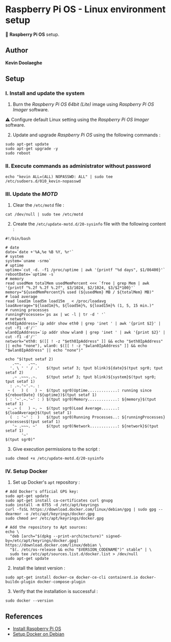 # Raspberry Pi OS - Linux environment setup

:triangular_flag_on_post: **Raspberry Pi OS** setup.

## Author

**Kevin Doolaeghe**

## Setup

### I. Install and update the system

1. Burn the *Raspberry Pi OS 64bit (Lite)* image using *Raspberry Pi OS Imager* software. 

:warning: Configure default Linux setting using the *Raspberry Pi OS Imager* software.

2. Update and upgrade *Raspberry Pi OS* using the following commands :

```
sudo apt-get update
sudo apt-get upgrade -y
sudo reboot
```

### II. Execute commands as administrator without password

```
echo "kevin ALL=(ALL) NOPASSWD: ALL" | sudo tee /etc/sudoers.d/010_kevin-nopasswd
```

### III. Update the *MOTD*

1. Clear the `/etc/motd` file :

```
cat /dev/null | sudo tee /etc/motd
```

2. Create the `/etc/update-motd.d/20-sysinfo` file with the following content :

```
#!/bin/bash

# date
date=`date +'%A,%e %B %Y, %r'`
# system
system=`uname -srmo`
# uptime
uptime=`cut -d. -f1 /proc/uptime | awk '{printf "%d days", $1/86400}'`
rebootDate=`uptime -s`
# memory
read usedMem totalMem usedMemPercent <<< `free | grep Mem | awk '{printf "%.2f %.2f %.2f", $3/1024, $2/1024, $3/$2*100}'`
memory="${usedMemPercent}% used (${usedMem} MB / ${totalMem} MB)"
# load average
read load1m load5m load15m _ < /proc/loadavg
loadAverage="${load1m}%, ${load5m}%, ${load15m}% (1, 5, 15 min.)"
# running processes
runningProcesses=`ps ax | wc -l | tr -d ' '`
# network
eth0IpAddress=`ip addr show eth0 | grep 'inet ' | awk '{print $2}' | cut -f1 -d'/'`
wlan0IpAddress=`ip addr show wlan0 | grep 'inet ' | awk '{print $2}' | cut -f1 -d'/'`
network="eth0: $([[ ! -z "$eth0IpAddress" ]] && echo "$eth0IpAddress" || echo "none"), wlan0: $([[ ! -z "$wlan0IpAddress" ]] && echo "$wlan0IpAddress" || echo "none")"

echo "$(tput setaf 2)
   .~~.   .~~.
  '. \ ' ' / .'   $(tput setaf 3; tput blink)${date}$(tput sgr0; tput setaf 2)
   .~ .~~~..~.    $(tput setaf 3; tput blink)${system}$(tput sgr0; tput setaf 1)
  : .~.'~'.~. :
 ~ (   ) (   ) ~  $(tput sgr0)Uptime.............: running since ${rebootDate} (${uptime})$(tput setaf 1)
( : '~'.~.'~' : ) $(tput sgr0)Memory.............: ${memory}$(tput setaf 1)
 ~ .~ (   ) ~. ~  $(tput sgr0)Load Average.......: ${loadAverage}$(tput setaf 1)
  (  : '~' :  )   $(tput sgr0)Running Processes..: ${runningProcesses} processes$(tput setaf 1)
   '~ .~~~. ~'    $(tput sgr0)Network............: ${network}$(tput setaf 1)
       '~'
$(tput sgr0)"
```

3. Give execution permissions to the script :

```
sudo chmod +x /etc/update-motd.d/20-sysinfo
```

### IV. Setup Docker

1. Set up Docker's `apt` repository :

```
# Add Docker's official GPG key:
sudo apt-get update
sudo apt-get install ca-certificates curl gnupg
sudo install -m 0755 -d /etc/apt/keyrings
curl -fsSL https://download.docker.com/linux/debian/gpg | sudo gpg --dearmor -o /etc/apt/keyrings/docker.gpg
sudo chmod a+r /etc/apt/keyrings/docker.gpg

# Add the repository to Apt sources:
echo \
  "deb [arch="$(dpkg --print-architecture)" signed-by=/etc/apt/keyrings/docker.gpg] https://download.docker.com/linux/debian \
  "$(. /etc/os-release && echo "$VERSION_CODENAME")" stable" | \
  sudo tee /etc/apt/sources.list.d/docker.list > /dev/null
sudo apt-get update
```

2. Install the latest version :

```
sudo apt-get install docker-ce docker-ce-cli containerd.io docker-buildx-plugin docker-compose-plugin
```

3. Verify that the installation is successful :

```
sudo docker --version
```

## References

* [Install Raspberry Pi OS](https://www.raspberrypi.com/software/)
* [Setup Docker on Debian](https://docs.docker.com/engine/install/debian/)
